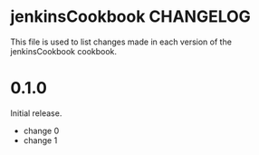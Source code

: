 # jenkinsCookbook CHANGELOG

This file is used to list changes made in each version of the jenkinsCookbook cookbook.

# 0.1.0

Initial release.

- change 0
- change 1


